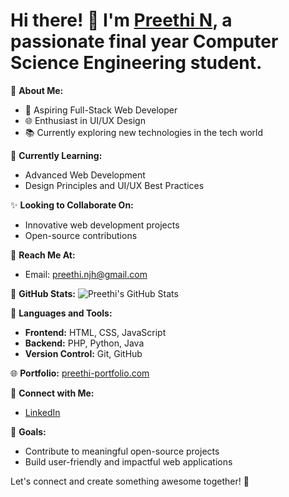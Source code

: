 # Hi there! 👋 I'm [Preethi N](https://www.linkedin.com/in/preethi-n), a passionate final year Computer Science Engineering student.

🚀 **About Me:**
- 💼 Aspiring Full-Stack Web Developer
- 🌐 Enthusiast in UI/UX Design
- 📚 Currently exploring new technologies in the tech world

🌱 **Currently Learning:**
- Advanced Web Development
- Design Principles and UI/UX Best Practices

✨ **Looking to Collaborate On:**
- Innovative web development projects
- Open-source contributions

📧 **Reach Me At:**
- Email: preethi.njh@gmail.com

👀 **GitHub Stats:**
![Preethi's GitHub Stats](https://github-readme-stats.vercel.app/api?username=PreethiN0070&show_icons=true&hide=prs&count_private=true&theme=radical)

🚀 **Languages and Tools:**
- **Frontend:** HTML, CSS, JavaScript
- **Backend:** PHP, Python, Java
- **Version Control:** Git, GitHub

🌐 **Portfolio:** [preethi-portfolio.com](https://preethi-portfolio.com)

🔗 **Connect with Me:**
- [LinkedIn](https://www.linkedin.com/in/preethi-n)

🎯 **Goals:**
- Contribute to meaningful open-source projects
- Build user-friendly and impactful web applications

Let's connect and create something awesome together! 🚀
